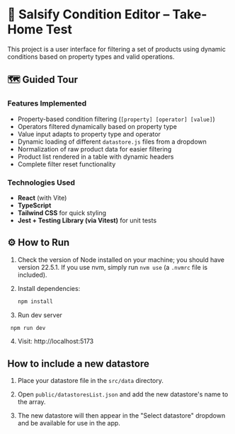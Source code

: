 # 🧪 Salsify Condition Editor – Take-Home Test

This project is a user interface for filtering a set of products using dynamic conditions based on property types and valid operations.

## 🗺️ Guided Tour

### Features Implemented

- Property-based condition filtering (`[property] [operator] [value]`)
- Operators filtered dynamically based on property type
- Value input adapts to property type and operator
- Dynamic loading of different `datastore.js` files from a dropdown
- Normalization of raw product data for easier filtering
- Product list rendered in a table with dynamic headers
- Complete filter reset functionality

### Technologies Used

- **React** (with Vite)
- **TypeScript**
- **Tailwind CSS** for quick styling
- **Jest + Testing Library (via Vitest)** for unit tests

## ⚙️ How to Run

1.  Check the version of Node installed on your machine; you should have version 22.5.1.
    If you use nvm, simply run `nvm use` (a `.nvmrc` file is included).

2.  Install dependencies:

    ```bash
    npm install
    ```

3.  Run dev server

```bash
 npm run dev
```

4. Visit: http://localhost:5173

## How to include a new datastore

1. Place your datastore file in the `src/data` directory.

2. Open `public/datastoresList.json` and add the new datastore's name to the array.

3. The new datastore will then appear in the "Select datastore" dropdown and be available for use in the app.

